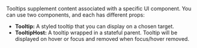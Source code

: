 Tooltips supplement content associated with a specific UI component. You can use two components, and each has different props:

- **Tooltip:** A styled tooltip that you can display on a chosen target.
- **TooltipHost:** A tooltip wrapped in a stateful parent. Tooltip will be displayed on hover or focus and removed when focus/hover removed.
